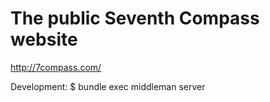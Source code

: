 # The public Seventh Compass website

http://7compass.com/


Development:
$ bundle exec middleman server
